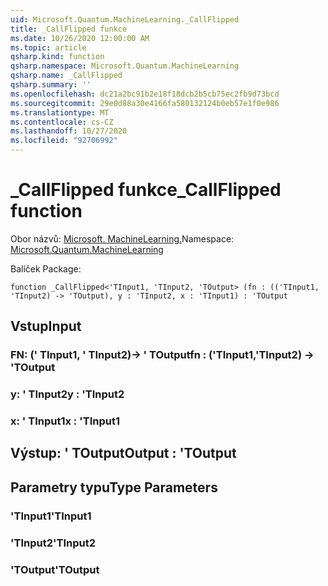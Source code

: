 ```yaml
---
uid: Microsoft.Quantum.MachineLearning._CallFlipped
title: _CallFlipped funkce
ms.date: 10/26/2020 12:00:00 AM
ms.topic: article
qsharp.kind: function
qsharp.namespace: Microsoft.Quantum.MachineLearning
qsharp.name: _CallFlipped
qsharp.summary: ''
ms.openlocfilehash: dc21a2bc91b2e18f18dcb2b5cb75ec2fb9d73bcd
ms.sourcegitcommit: 29e0d88a30e4166fa580132124b0eb57e1f0e986
ms.translationtype: MT
ms.contentlocale: cs-CZ
ms.lasthandoff: 10/27/2020
ms.locfileid: "92706992"
---
```

# <a name="_callflipped-function"></a><span data-ttu-id="c3669-102">_CallFlipped funkce</span><span class="sxs-lookup"><span data-stu-id="c3669-102">_CallFlipped function</span></span>

<span data-ttu-id="c3669-103">Obor názvů: [Microsoft. MachineLearning.](xref:Microsoft.Quantum.MachineLearning)</span><span class="sxs-lookup"><span data-stu-id="c3669-103">Namespace: [Microsoft.Quantum.MachineLearning](xref:Microsoft.Quantum.MachineLearning)</span></span>

<span data-ttu-id="c3669-104">Balíček [](https://nuget.org/packages/)</span><span class="sxs-lookup"><span data-stu-id="c3669-104">Package: [](https://nuget.org/packages/)</span></span>




```qsharp
function _CallFlipped<'TInput1, 'TInput2, 'TOutput> (fn : (('TInput1, 'TInput2) -> 'TOutput), y : 'TInput2, x : 'TInput1) : 'TOutput
```


## <a name="input"></a><span data-ttu-id="c3669-105">Vstup</span><span class="sxs-lookup"><span data-stu-id="c3669-105">Input</span></span>

### <a name="fn--tinput1tinput2---toutput"></a><span data-ttu-id="c3669-106">FN: (' TInput1, ' TInput2)-> ' TOutput</span><span class="sxs-lookup"><span data-stu-id="c3669-106">fn : ('TInput1,'TInput2) -> 'TOutput</span></span>




### <a name="y--tinput2"></a><span data-ttu-id="c3669-107">y: ' TInput2</span><span class="sxs-lookup"><span data-stu-id="c3669-107">y : 'TInput2</span></span>




### <a name="x--tinput1"></a><span data-ttu-id="c3669-108">x: ' TInput1</span><span class="sxs-lookup"><span data-stu-id="c3669-108">x : 'TInput1</span></span>





## <a name="output--toutput"></a><span data-ttu-id="c3669-109">Výstup: ' TOutput</span><span class="sxs-lookup"><span data-stu-id="c3669-109">Output : 'TOutput</span></span>



## <a name="type-parameters"></a><span data-ttu-id="c3669-110">Parametry typu</span><span class="sxs-lookup"><span data-stu-id="c3669-110">Type Parameters</span></span>

### <a name="tinput1"></a><span data-ttu-id="c3669-111">'TInput1</span><span class="sxs-lookup"><span data-stu-id="c3669-111">'TInput1</span></span>


### <a name="tinput2"></a><span data-ttu-id="c3669-112">'TInput2</span><span class="sxs-lookup"><span data-stu-id="c3669-112">'TInput2</span></span>


### <a name="toutput"></a><span data-ttu-id="c3669-113">'TOutput</span><span class="sxs-lookup"><span data-stu-id="c3669-113">'TOutput</span></span>

